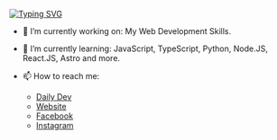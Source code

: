 [![Typing SVG](https://readme-typing-svg.demolab.com?font=Cascadia+Code+PL&weight=800&size=24&pause=1000&repeat=false&width=435&lines=Hello+There+%F0%9F%91%8B)](https://git.io/typing-svg)

- 🔭 I’m currently working on: My Web Development Skills.
- 🌱 I’m currently learning: JavaScript, TypeScript, Python, Node.JS, React.JS, Astro and more.

- 📫 How to reach me:
  * <a target="_blank" href="https://app.daily.dev/eshayat_al_wasiu">Daily Dev</a>
  * <a target="_blank" href="https://eshayat-al-wasiu.vercel.app">Website</a>
  * <a target="_blank" href="https://www.facebook.com/profile.php?id=100090545934979">Facebook</a>
  * <a target="_blank" href="https://www.instagram.com/eshayat_al_wasiu/">Instagram</a>
